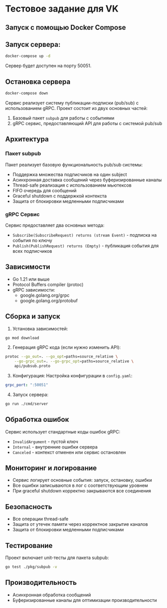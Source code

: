 # Тестовое задание для VK

## Запуск с помощью Docker Compose


## Запуск сервера:
```bash
docker-compose up -d
```

Сервер будет доступен на порту 50051.

## Остановка сервера

```bash
docker-compose down
```

Сервис реализует систему публикации-подписки (pub/sub) с использованием gRPC. Проект состоит из двух основных частей:
1. Базовый пакет `subpub` для работы с событиями
2. gRPC сервис, предоставляющий API для работы с системой pub/sub

## Архитектура

### Пакет subpub

Пакет реализует базовую функциональность pub/sub системы:
- Поддержка множества подписчиков на один subject
- Асинхронная доставка сообщений через буферизированные каналы
- Thread-safe реализация с использованием мьютексов
- FIFO очередь для сообщений
- Graceful shutdown с поддержкой контекста
- Защита от блокировки медленными подписчиками

### gRPC Сервис

Сервис предоставляет два основных метода:
- `Subscribe(SubscribeRequest) returns (stream Event)` - подписка на события по ключу
- `Publish(PublishRequest) returns (Empty)` - публикация события для всех подписчиков

## Зависимости

- Go 1.21 или выше
- Protocol Buffers compiler (protoc)
- gRPC зависимости:
  - google.golang.org/grpc
  - google.golang.org/protobuf

## Сборка и запуск

1. Установка зависимостей:
```bash
go mod download
```

2. Генерация gRPC кода (если нужно изменить API):
```bash
protoc --go_out=. --go_opt=paths=source_relative \
    --go-grpc_out=. --go-grpc_opt=paths=source_relative \
    api/pubsub.proto
```

3. Конфигурация:
Настройка конфигурации в `config.yaml`:
```yaml
grpc_port: ":50051"
```

4. Запуск сервера:
```bash
go run ./cmd/server
```

## Обработка ошибок

Сервис использует стандартные коды ошибок gRPC:
- `InvalidArgument` - пустой ключ
- `Internal` - внутренние ошибки сервера
- `Canceled` - контекст отменен или сервис остановлен

## Мониторинг и логирование

- Сервис логирует основные события: запуск, остановку, ошибки
- Все ошибки записываются в лог с соответствующим уровнем
- При graceful shutdown корректно закрываются все соединения

## Безопасность

- Все операции thread-safe
- Защита от утечек памяти через корректное закрытие каналов
- Защита от блокировки медленными подписчиками

## Тестирование

Проект включает unit-тесты для пакета subpub:
```bash
go test ./pkg/subpub -v
```

## Производительность

- Асинхронная обработка сообщений
- Буферизированные каналы для оптимизации производительности
